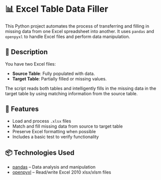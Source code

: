 # 📊 Excel Table Data Filler

This Python project automates the process of transferring and filling in missing data from one Excel spreadsheet into another. It uses `pandas` and `openpyxl` to handle Excel files and perform data manipulation.

## 📝 Description

You have two Excel files:
- **Source Table**: Fully populated with data.
- **Target Table**: Partially filled or missing values.

The script reads both tables and intelligently fills in the missing data in the target table by using matching information from the source table.

## 🚀 Features

- Load and process `.xlsx` files
- Match and fill missing data from source to target table
- Preserve Excel formatting when possible
- Includes a basic test to verify functionality

## 📦 Technologies Used

- [pandas](https://pandas.pydata.org/) – Data analysis and manipulation
- [openpyxl](https://openpyxl.readthedocs.io/en/stable/) – Read/write Excel 2010 xlsx/xlsm files


